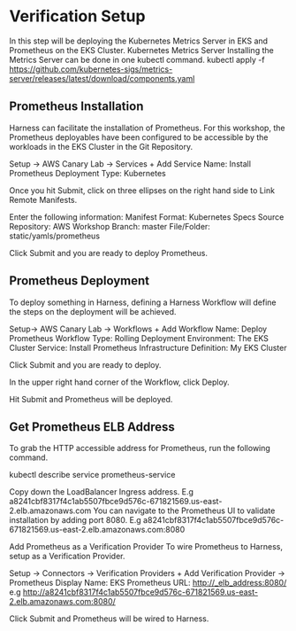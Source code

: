 # Verification Setup

In this step will be deploying the Kubernetes Metrics Server in EKS and Prometheus on the EKS Cluster.
Kubernetes Metrics Server
Installing the Metrics Server can be done in one kubectl command. 
kubectl apply -f https://github.com/kubernetes-sigs/metrics-server/releases/latest/download/components.yaml


## Prometheus Installation

Harness can facilitate the installation of Prometheus. For this workshop, the Prometheus deployables have been configured to be accessible by the workloads in the  EKS Cluster in the Git Repository. 

Setup -> AWS Canary Lab -> Services  + Add Service
Name: Install Prometheus 
Deployment Type: Kubernetes


Once you hit Submit, click on three ellipses on the right hand side to Link Remote Manifests. 



Enter the following information:
Manifest Format: Kubernetes Specs
Source Repository: AWS Workshop
Branch: master
File/Folder: static/yamls/prometheus


Click Submit and you are ready to deploy Prometheus. 

## Prometheus Deployment

To deploy something in Harness, defining a Harness Workflow will define the steps on the deployment will be achieved. 

Setup-> AWS Canary Lab -> Workflows + Add Workflow
Name: Deploy Prometheus
Workflow Type: Rolling Deployment
Environment: The EKS Cluster
Service: Install Prometheus
Infrastructure Definition: My EKS Cluster


Click Submit and you are ready to deploy.

In the upper right hand corner of the Workflow, click Deploy.  



Hit Submit and Prometheus will be deployed. 



## Get Prometheus ELB Address

To grab the HTTP accessible address for Prometheus, run the following command.

kubectl describe service prometheus-service



Copy down the LoadBalancer Ingress address.
E.g a8241cbf8317f4c1ab5507fbce9d576c-671821569.us-east-2.elb.amazonaws.com
You can navigate to the Prometheus UI to validate installation by adding port 8080. 
E.g a8241cbf8317f4c1ab5507fbce9d576c-671821569.us-east-2.elb.amazonaws.com:8080



Add Prometheus as a Verification Provider
To wire Prometheus to Harness, setup as a Verification Provider. 

Setup -> Connectors -> Verification Providers + Add Verification Provider -> Prometheus
Display Name: EKS Prometheus 
URL: <http://_elb_address:8080/> e.g http://a8241cbf8317f4c1ab5507fbce9d576c-671821569.us-east-2.elb.amazonaws.com:8080/


Click Submit and Prometheus will be wired to Harness.
